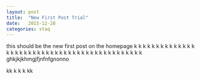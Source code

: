 ```yaml
---
layout: post
title:  "New First Post Trial"
date:   2015-12-28
categories: staq
---
```


<p> this should be the new first post on the homepage 
k
k
k
k
k
k
k
k
k
k
k
k
k
k
k
k
k
k
k
k
k
k
k
k
k
k
k
k
k
k
k
k
k
k
k
k
k
k
k
k
k
k
k
k
k
ghkjkjkhmgjfjnfnfgnonno</p>
kk
k
k
k
kk
